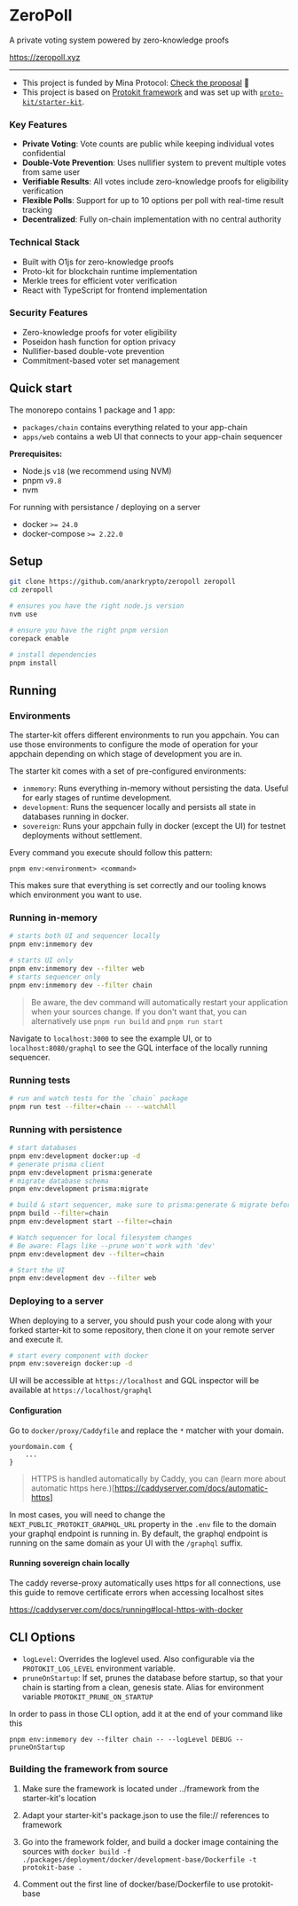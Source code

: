 # ZeroPoll

A private voting system powered by zero-knowledge proofs

https://zeropoll.xyz
___

- This project is funded by Mina Protocol: [Check the proposal](https://forums.minaprotocol.com/t/zeropoll-voting-polls/6482) 🎉
- This project is based on [Protokit framework](https://protokit.dev) and was set up with [`proto-kit/starter-kit`](https://github.com/proto-kit/starter-kit).

### Key Features
- **Private Voting**: Vote counts are public while keeping individual votes confidential
- **Double-Vote Prevention**: Uses nullifier system to prevent multiple votes from same user
- **Verifiable Results**: All votes include zero-knowledge proofs for eligibility verification
- **Flexible Polls**: Support for up to 10 options per poll with real-time result tracking
- **Decentralized**: Fully on-chain implementation with no central authority

### Technical Stack
- Built with O1js for zero-knowledge proofs
- Proto-kit for blockchain runtime implementation
- Merkle trees for efficient voter verification
- React with TypeScript for frontend implementation

### Security Features
- Zero-knowledge proofs for voter eligibility
- Poseidon hash function for option privacy
- Nullifier-based double-vote prevention
- Commitment-based voter set management

## Quick start

The monorepo contains 1 package and 1 app:

- `packages/chain` contains everything related to your app-chain
- `apps/web` contains a web UI that connects to your app-chain sequencer

**Prerequisites:**

- Node.js `v18` (we recommend using NVM)
- pnpm `v9.8`
- nvm

For running with persistance / deploying on a server
- docker `>= 24.0`
- docker-compose `>= 2.22.0`

## Setup

```zsh
git clone https://github.com/anarkrypto/zeropoll zeropoll
cd zeropoll

# ensures you have the right node.js version
nvm use

# ensure you have the right pnpm version
corepack enable

# install dependencies
pnpm install
```

## Running

### Environments

The starter-kit offers different environments to run you appchain.
You can use those environments to configure the mode of operation for your appchain depending on which stage of development you are in.

The starter kit comes with a set of pre-configured environments:
- `inmemory`: Runs everything in-memory without persisting the data. Useful for early stages of runtime development.
- `development`: Runs the sequencer locally and persists all state in databases running in docker. 
- `sovereign`: Runs your appchain fully in docker (except the UI) for testnet deployments without settlement.

Every command you execute should follow this pattern:

`pnpm env:<environment> <command>`

This makes sure that everything is set correctly and our tooling knows which environment you want to use.

### Running in-memory

```zsh
# starts both UI and sequencer locally
pnpm env:inmemory dev

# starts UI only
pnpm env:inmemory dev --filter web
# starts sequencer only
pnpm env:inmemory dev --filter chain
```

> Be aware, the dev command will automatically restart your application when your sources change. 
> If you don't want that, you can alternatively use `pnpm run build` and `pnpm run start`

Navigate to `localhost:3000` to see the example UI, or to `localhost:8080/graphql` to see the GQL interface of the locally running sequencer.

### Running tests
```zsh
# run and watch tests for the `chain` package
pnpm run test --filter=chain -- --watchAll
```

### Running with persistence

```zsh
# start databases
pnpm env:development docker:up -d
# generate prisma client
pnpm env:development prisma:generate
# migrate database schema
pnpm env:development prisma:migrate

# build & start sequencer, make sure to prisma:generate & migrate before
pnpm build --filter=chain
pnpm env:development start --filter=chain

# Watch sequencer for local filesystem changes
# Be aware: Flags like --prune won't work with 'dev'
pnpm env:development dev --filter=chain

# Start the UI
pnpm env:development dev --filter web
```

### Deploying to a server

When deploying to a server, you should push your code along with your forked starter-kit to some repository, 
then clone it on your remote server and execute it.

```zsh
# start every component with docker
pnpm env:sovereign docker:up -d
```

UI will be accessible at `https://localhost` and GQL inspector will be available at `https://localhost/graphql`

#### Configuration

Go to `docker/proxy/Caddyfile` and replace the `*` matcher with your domain.
```
yourdomain.com {
    ...
}
```

> HTTPS is handled automatically by Caddy, you can (learn more about automatic https here.)[https://caddyserver.com/docs/automatic-https]

In most cases, you will need to change the `NEXT_PUBLIC_PROTOKIT_GRAPHQL_URL` property in the `.env` file to the domain your graphql endpoint is running in.
By default, the graphql endpoint is running on the same domain as your UI with the `/graphql` suffix.

#### Running sovereign chain locally

The caddy reverse-proxy automatically uses https for all connections, use this guide to remove certificate errors when accessing localhost sites

<https://caddyserver.com/docs/running#local-https-with-docker>

## CLI Options

- `logLevel`: Overrides the loglevel used. Also configurable via the `PROTOKIT_LOG_LEVEL` environment variable.
- `pruneOnStartup`: If set, prunes the database before startup, so that your chain is starting from a clean, genesis state. Alias for environment variable `PROTOKIT_PRUNE_ON_STARTUP`

In order to pass in those CLI option, add it at the end of your command like this

`pnpm env:inmemory dev --filter chain -- --logLevel DEBUG --pruneOnStartup`

### Building the framework from source

1. Make sure the framework is located under ../framework from the starter-kit's location
2. Adapt your starter-kit's package.json to use the file:// references to framework
3. Go into the framework folder, and build a docker image containing the sources with `docker build -f ./packages/deployment/docker/development-base/Dockerfile -t protokit-base .`

4. Comment out the first line of docker/base/Dockerfile to use protokit-base
